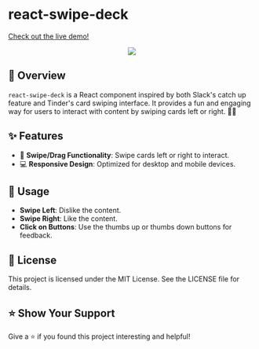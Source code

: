 # react-swipe-deck


[Check out the live demo!](https://almond-bongbong.github.io/react-swipe-deck/)

<p align="center">
    <a target="_blank" href="https://almond-bongbong.github.io/react-slot-counter/">
        <img src="https://github.com/almond-bongbong/react-swipe-deck/raw/main/docs/react-swipe-deck.gif" />
    </a>
</p>

## 📖 Overview

`react-swipe-deck` is a React component inspired by both Slack's catch up feature and Tinder's card swiping interface. It provides a fun and engaging way for users to interact with content by swiping cards left or right. 🚀✨

## ✨ Features

- 🚀 **Swipe/Drag Functionality**: Swipe cards left or right to interact.
- 💻 **Responsive Design**: Optimized for desktop and mobile devices.

## 🚀 Usage

- **Swipe Left**: Dislike the content.
- **Swipe Right**: Like the content.
- **Click on Buttons**: Use the thumbs up or thumbs down buttons for feedback.

## 📄 License

This project is licensed under the MIT License. See the LICENSE file for details.

## ⭐️ Show Your Support

Give a ⭐️ if you found this project interesting and helpful!
